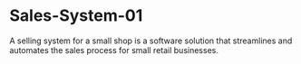 # Sales-System-01
A selling system for a small shop is a software solution that streamlines and automates the sales process for small retail businesses.
